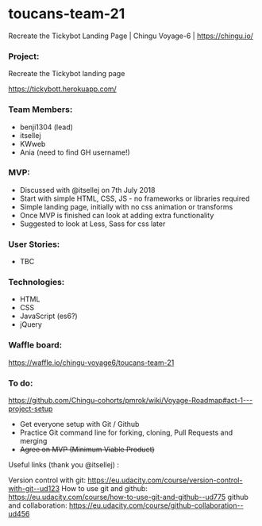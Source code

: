 # toucans-team-21
Recreate the Tickybot Landing Page | Chingu Voyage-6 | https://chingu.io/

### Project: ###

Recreate the Tickybot landing page

https://tickybott.herokuapp.com/

### Team Members: ###
- benji1304 (lead)
- itsellej
- KWweb
- Ania (need to find GH username!)


### MVP: ###
- Discussed with @itsellej on 7th July 2018
- Start with simple HTML, CSS, JS - no frameworks or libraries required
- Simple landing page, initially with no css animation or transforms
- Once MVP is finished can look at adding extra functionality
- Suggested to look at Less, Sass for css later

### User Stories: ###
- TBC

### Technologies: ###
- HTML
- CSS
- JavaScript (es6?)
- jQuery

### Waffle board: ###

https://waffle.io/chingu-voyage6/toucans-team-21


### To do: ###

https://github.com/Chingu-cohorts/pmrok/wiki/Voyage-Roadmap#act-1---project-setup
- Get everyone setup with Git / Github
- Practice Git command line for forking, cloning, Pull Requests and merging
- ~~Agree on MVP (Minimum Viable Product)~~

Useful links (thank you @itsellej) :

Version control with git:
https://eu.udacity.com/course/version-control-with-git--ud123
How to use git and github:
https://eu.udacity.com/course/how-to-use-git-and-github--ud775
github and collaboration:
https://eu.udacity.com/course/github-collaboration--ud456

